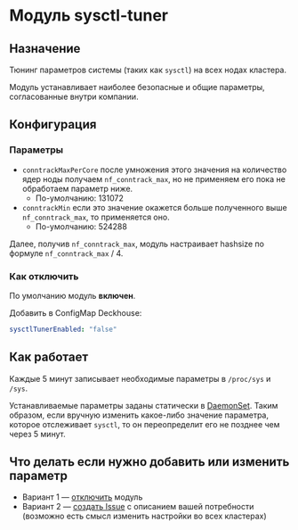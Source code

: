 Модуль sysctl-tuner
===================

## Назначение

Тюнинг параметров системы (таких как `sysctl`) на всех нодах кластера.

Модуль устанавливает наиболее безопасные и общие параметры, согласованные внутри компании.

## Конфигурация

### Параметры

* `conntrackMaxPerCore` после умножения этого значения на количество ядер ноды получаем `nf_conntrack_max`, но не применяем его пока не обработаем параметр ниже.
  * По-умолчанию: 131072
* `conntrackMin` если это значение окажется больше полученного выше `nf_conntrack_max`, то применяется оно.
  * По-умолчанию: 524288

Далее, получив `nf_conntrack_max`, модуль настраивает hashsize по формуле `nf_conntrack_max` / 4.

### Как отключить

По умолчанию модуль **включен**.

Добавить в ConfigMap Deckhouse:
```yaml
sysctlTunerEnabled: "false"
```

## Как работает

Каждые 5 минут записывает необходимые параметры в `/proc/sys` и `/sys`.

Устанавливаемые параметры заданы статически в [DaemonSet](modules/700-sysctl-tuner/templates/daemon-set.yaml). Таким образом, если вручную изменить какое-либо значение параметра, которое отслеживает `sysctl`, то он переопределит его не позднее чем через 5 минут.

## Что делать если нужно добавить или изменить параметр

- Вариант 1 — [отключить](#как-отключить) модуль
- Вариант 2 — [создать Issue](https://github.com/deckhouse/deckhouse/issues/new?issue%5Btitle%5D=%5Bsysctl-tuner%5D) с описанием вашей потребности (возможно есть смысл изменить настройки во всех кластерах)
